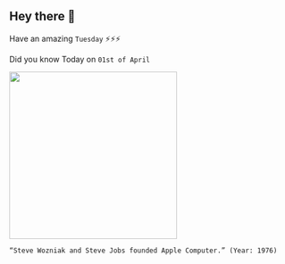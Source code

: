 ## Hey there 👋
Have an amazing `Tuesday` ⚡⚡⚡

Did you know Today on `01st of April`
 
 [<img src="https://content.fortune.com/wp-content/uploads/2016/04/gettyimages-515561638.jpg" width="300" />](https://www.cnbc.com/2020/02/06/steve-wozniak-on-steve-jobs-personality-shift-as-apple-co-founder.html#:~:text=They%20founded%20Apple%20Computers%2C%20Inc,company%20started%20to%20take%20off.) 
 ```
“Steve Wozniak and Steve Jobs founded Apple Computer.” (Year: 1976)
```
